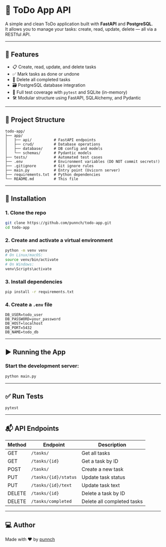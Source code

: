 
# 📝 ToDo App API

A simple and clean ToDo application built with **FastAPI** and **PostgreSQL**.  
It allows you to manage your tasks: create, read, update, delete — all via a RESTful API.

---

## 🚀 Features

- 📋 Create, read, update, and delete tasks
- ✅ Mark tasks as done or undone
- 🧹 Delete all completed tasks
- 🗃️ PostgreSQL database integration
- 🧪 Full test coverage with `pytest` and SQLite (in-memory)
- 🛠️ Modular structure using FastAPI, SQLAlchemy, and Pydantic

---

## 📂 Project Structure

```
todo-app/
├── app/
│   ├── api/          # FastAPI endpoints
│   ├── crud/         # Database operations
│   ├── database/     # DB config and models
│   └── schemas/      # Pydantic models
├── tests/            # Automated test cases
├── .env              # Environment variables (DO NOT commit secrets!)
├── .gitignore        # Git ignore rules
├── main.py           # Entry point (Uvicorn server)
├── requirements.txt  # Python dependencies
└── README.md         # This file
```

---

## 🔧 Installation

### 1. Clone the repo

```bash
git clone https://github.com/punnch/todo-app.git
cd todo-app
```

### 2. Create and activate a virtual environment

```bash
python -m venv venv
# On Linux/macOS:
source venv/bin/activate
# On Windows:
venv\Scripts\activate
```

### 3. Install dependencies

```bash
pip install -r requirements.txt
```

### 4. Create a `.env` file

```env
DB_USER=todo_user
DB_PASSWORD=your_password
DB_HOST=localhost
DB_PORT=5432
DB_NAME=todo_db
```

---

## ▶️ Running the App

### Start the development server:

```bash
python main.py
```

---

## ✅ Run Tests

```bash
pytest
```

---

## 📬 API Endpoints

| Method | Endpoint             | Description                    |
|--------|----------------------|--------------------------------|
| GET    | `/tasks/`            | Get all tasks                  |
| GET    | `/tasks/{id}`        | Get a task by ID               |
| POST   | `/tasks/`            | Create a new task              |
| PUT    | `/tasks/{id}/status` | Update task status             |
| PUT    | `/tasks/{id}/text`   | Update task text               |
| DELETE | `/tasks/{id}`        | Delete a task by ID            |
| DELETE | `/tasks/completed`   | Delete all completed tasks     |

---

## 💻 Author

Made with ❤️ by [punnch](https://github.com/punnch)
